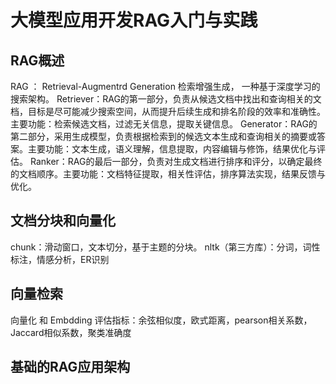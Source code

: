 
# 大模型应用开发RAG入门与实践

## RAG概述
RAG ： Retrieval-Augmentrd Generation 检索增强生成， 一种基于深度学习的搜索架构。
Retriever：RAG的第一部分，负责从候选文档中找出和查询相关的文档，目标是尽可能减少搜索空间，从而提升后续生成和排名阶段的效率和准确性。主要功能：检索候选文档，过滤无关信息，提取关键信息。
Generator：RAG的第二部分，采用生成模型，负责根据检索到的候选文本生成和查询相关的摘要或答案。主要功能：文本生成，语义理解，信息提取，内容编辑与修饰，结果优化与评估。
Ranker：RAG的最后一部分，负责对生成文档进行排序和评分，以确定最终的文档顺序。主要功能：文档特征提取，相关性评估，排序算法实现，结果反馈与优化。

## 文档分块和向量化
chunk：滑动窗口，文本切分，基于主题的分块。
nltk（第三方库）：分词，词性标注，情感分析，ER识别

## 向量检索
向量化 和 Embdding
评估指标：余弦相似度，欧式距离，pearson相关系数，Jaccard相似系数，聚类准确度

## 基础的RAG应用架构
